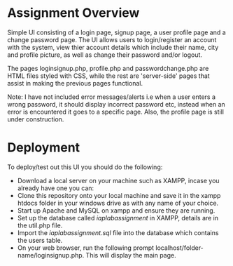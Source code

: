 # Assignment Overview
Simple UI consisting of a login page, signup page, a user profile page and a change password page. The UI allows users to login/register an account with the system, view thier account details which include their name, city and profile picture, as well as change their password and/or logout. 

The pages loginsignup.php, profile.php and passwordchange.php are HTML files styled with CSS, while the rest are 'server-side' pages that assist in making the previous pages functional.

Note: I have not included error messages/alerts i.e when a user enters a wrong password, it should display incorrect password etc, instead when an error is encountered it goes to a specific page. Also, the profile page is still under construction.

# Deployment
To deploy/test out this UI you should do the following:
* Download a local server on your machine such as XAMPP, incase you already have one you can:
* Clone this repository onto your local machine and save it in the xampp htdocs folder in your windows drive as with any name of your choice.
* Start up Apache and MySQL on xampp and ensure they are running.
* Set up the database called *iaplabassignment* in XAMPP, details are in the util.php file.
* Import the *iaplabassignment.sql* file into the database which contains the users table.
* On your web browser, run the following prompt localhost/folder-name/loginsignup.php. This will display the main page.

